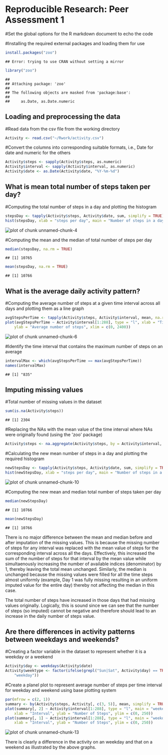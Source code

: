 # Reproducible Research: Peer Assessment 1

#Set the global options for the R markdown document to echo the code



#Installing the required external packages and loading them for use

```r
install.packages("zoo")
```

```
## Error: trying to use CRAN without setting a mirror
```

```r
library("zoo")
```

```
## 
## Attaching package: 'zoo'
## 
## The following objects are masked from 'package:base':
## 
##     as.Date, as.Date.numeric
```



## Loading and preprocessing the data

#Read data from the csv file from the working directory

```r
Activity <- read.csv("~/Rwork/activity.csv")
```


#Convert the columns into corresponding suitable formats, i.e., Date for date and numeric for the others

```r
Activity$steps <- sapply(Activity$steps, as.numeric)
Activity$interval <- sapply(Activity$interval, as.numeric)
Activity$date <- as.Date(Activity$date, "%Y-%m-%d")
```



## What is mean total number of steps taken per day?

#Computing the total number of steps in a day and plotting the histogram

```r
stepsDay <- tapply(Activity$steps, Activity$date, sum, simplify = TRUE)
hist(stepsDay, xlab = "steps per day", main = "Number of steps in a day")
```

![plot of chunk unnamed-chunk-4](figure/unnamed-chunk-4.png) 


#Computing the mean and the median of total number of steps per day

```r
median(stepsDay, na.rm = TRUE)
```

```
## [1] 10765
```

```r
mean(stepsDay, na.rm = TRUE)
```

```
## [1] 10766
```



## What is the average daily activity pattern?

#Computing the average number of steps at a given time interval across all days and plotting them as a line graph

```r
avgStepsPerTime <- tapply(Activity$steps, Activity$interval, mean, na.rm = T)
plot(avgStepsPerTime ~ Activity$interval[1:288], type = "l", xlab = "Time Interval", 
    ylab = "Average number of steps", xlim = c(0, 2400))
```

![plot of chunk unnamed-chunk-6](figure/unnamed-chunk-6.png) 


#Identify the time interval that contains the maximum number of steps on an average

```r
intervalMax <- which(avgStepsPerTime == max(avgStepsPerTime))
names(intervalMax)
```

```
## [1] "835"
```


## Imputing missing values

#Total number of missing values in the dataset

```r
sum(is.na(Activity$steps))
```

```
## [1] 2304
```


#Replacing the NAs with the mean value of the time interval where NAs were originally found (using the 'zoo' package)

```r
Activity$steps <- na.aggregate(Activity$steps, by = Activity$interval, fun = mean)
```


#Calculating the new mean number of steps in a day and plotting the required histogram

```r
newStepsDay <- tapply(Activity$steps, Activity$date, sum, simplify = TRUE)
hist(newStepsDay, xlab = "steps per day", main = "Number of steps in a day")
```

![plot of chunk unnamed-chunk-10](figure/unnamed-chunk-10.png) 


#Computing the new mean and median total number of steps taken per day

```r
median(newStepsDay)
```

```
## [1] 10766
```

```r
mean(newStepsDay)
```

```
## [1] 10766
```


  There is no major difference between the mean and median before and after imputation of the missing values. This is because the missing number of steps for any interval was replaced with the mean value of steps for the corresponding interval across all the days. Effectively, this increased the sum of the number of steps for that interval by the mean value while simultaenously increasing the number of available indices (denominator) by 1, thereby leaving the total mean unchanged. Similarly, the median is unchanged because the missing values were filled for all the time steps almost uniformly (example, Day 1 was fully missing resulting in an uniform imputed value for the entire day) thereby not affecting the median in this case.

  The total number of steps have increased in those days that had missing values originally. Logically, this is sound since we can see that the number of steps (so imputed) cannot be negative and therefore should lead to an increase in the daily number of steps value.

## Are there differences in activity patterns between weekdays and weekends?

#Creating a factor variable in the dataset to represent whether it is a weekday or a weekend

```r
Activity$day <- weekdays(Activity$date)
Activity$weektype <- factor(ifelse(grepl("Sun|Sat", Activity$day) == TRUE, "weekend", 
    "weekday"))
```


#Create a planel plot to represent average number of steps per time interval for weekday and weekend using base plotting system


```r
par(mfrow = c(2, 1))
summary <- by(Activity$steps, Activity[, c(3, 5)], mean, simplify = TRUE)
plot(summary[, 2] ~ Activity$interval[1:288], type = "l", main = "weekend", 
    xlab = "Interval", ylab = "Number of Steps", ylim = c(0, 250))
plot(summary[, 1] ~ Activity$interval[1:288], type = "l", main = "weekday", 
    xlab = "Interval", ylab = "Number of Steps", ylim = c(0, 250))
```

![plot of chunk unnamed-chunk-13](figure/unnamed-chunk-13.png) 


There is clearly a difference in the activity on an weekday and that on a weekend as illustrated by the above graphs.
